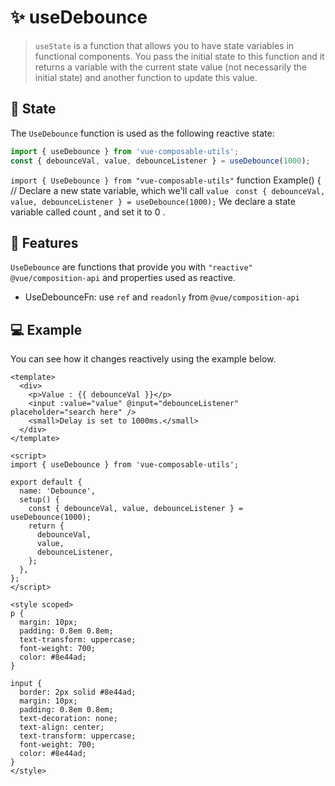 # :sparkles: useDebounce

> `useState` is a function that allows you to have state variables in functional components. You pass the initial state to this function and it returns a variable with the current state value (not necessarily the initial state) and another function to update this value.

## :convenience_store: State

The `UseDebounce` function is used as the following reactive state:

```js
import { useDebounce } from 'vue-composable-utils';
const { debounceVal, value, debounceListener } = useDebounce(1000);
```

`import { UseDebounce } from "vue-composable-utils"` function Example() { // Declare a new state variable, which we'll call `value` ` const { debounceVal, value, debounceListener } = useDebounce(1000);` We declare a state variable called count , and set it to 0 .

## :rocket: Features

`UseDebounce` are functions that provide you with `"reactive"` `@vue/composition-api` and properties used as reactive.

- UseDebounceFn: use `ref` and `readonly` from `@vue/composition-api`

## :computer: Example

You can see how it changes reactively using the example below.

<DebounceComponent />

```vue
<template>
  <div>
    <p>Value : {{ debounceVal }}</p>
    <input :value="value" @input="debounceListener" placeholder="search here" />
    <small>Delay is set to 1000ms.</small>
  </div>
</template>

<script>
import { useDebounce } from 'vue-composable-utils';

export default {
  name: 'Debounce',
  setup() {
    const { debounceVal, value, debounceListener } = useDebounce(1000);
    return {
      debounceVal,
      value,
      debounceListener,
    };
  },
};
</script>

<style scoped>
p {
  margin: 10px;
  padding: 0.8em 0.8em;
  text-transform: uppercase;
  font-weight: 700;
  color: #8e44ad;
}

input {
  border: 2px solid #8e44ad;
  margin: 10px;
  padding: 0.8em 0.8em;
  text-decoration: none;
  text-align: center;
  text-transform: uppercase;
  font-weight: 700;
  color: #8e44ad;
}
</style>
```

<ToggleDarkMode/>

